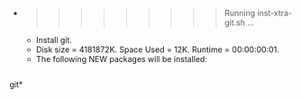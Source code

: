 * >>>>>>>>> Running inst-xtra-git.sh ...
  * Install git.
  * Disk size = 4181872K. Space Used = 12K. Runtime = 00:00:00:01.
  * The following NEW packages will be installed:
  ```bash
git*
  ```
